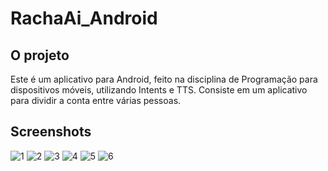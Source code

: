 # RachaAi_Android

## O projeto
Este é um aplicativo para Android, feito na disciplina de Programação para dispositivos móveis, utilizando Intents e TTS.
Consiste em um aplicativo para dividir a conta entre várias pessoas.

## Screenshots
![1](https://user-images.githubusercontent.com/20979520/189243920-322404dd-4144-4c3b-b847-492c193a9403.png)
![2](https://user-images.githubusercontent.com/20979520/189243907-4214a441-7e1a-4a7a-ae93-74f83b447e7e.png)
![3](https://user-images.githubusercontent.com/20979520/189243908-52ca909b-6d38-4523-b875-612d241d1771.png)
![4](https://user-images.githubusercontent.com/20979520/189243914-96934284-53e6-4d9a-b100-d0e9d83d48c1.png)
![5](https://user-images.githubusercontent.com/20979520/189243916-aa27942b-c363-45b1-868a-be7ecdd3e97b.png)
![6](https://user-images.githubusercontent.com/20979520/189243917-d698d741-bd7a-46ec-8308-33a4a8ab855c.png)
